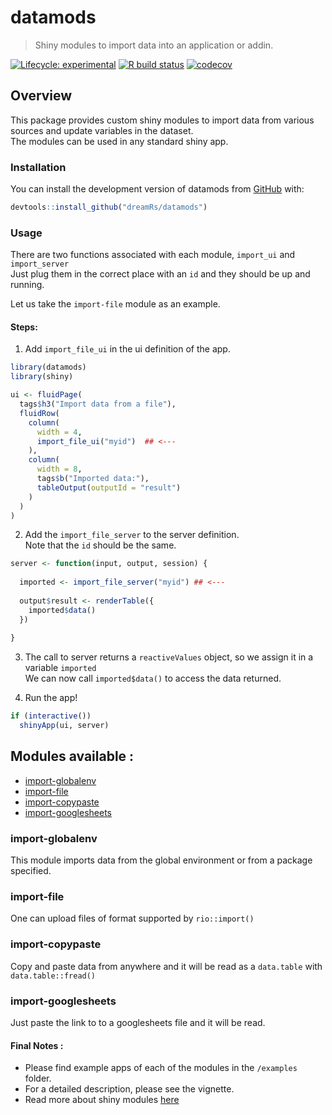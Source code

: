 
# datamods

> Shiny modules to import data into an application or addin.

<!-- badges: start -->
[![Lifecycle: experimental](https://img.shields.io/badge/lifecycle-experimental-orange.svg)](https://www.tidyverse.org/lifecycle/#experimental)
[![R build status](https://github.com/dreamRs/datamods/workflows/R-CMD-check/badge.svg)](https://github.com/dreamRs/datamods/actions)
[![codecov](https://codecov.io/gh/dreamRs/datamods/branch/master/graphs/badge.svg)](https://codecov.io/gh/dreamRs/datamods)
<!-- badges: end -->

## Overview

This package provides custom shiny modules to import data from various sources and
update variables in the dataset.  
The modules can be used in any standard shiny app.

### Installation

You can install the development version of datamods from [GitHub](https://github.com/dreamRs/datamods) with:

``` r
devtools::install_github("dreamRs/datamods")
```

### Usage

There are two functions associated with each module, `import_ui` and `import_server`  
Just plug them in the correct place with an `id` and they should be up and running.  

Let us take the `import-file` module as an example.  

#### Steps:  

1. Add `import_file_ui` in the ui definition of the app.  

``` r
library(datamods)
library(shiny)

ui <- fluidPage(
  tags$h3("Import data from a file"),
  fluidRow(
    column(
      width = 4,
      import_file_ui("myid")  ## <---
    ),
    column(
      width = 8,
      tags$b("Imported data:"),
      tableOutput(outputId = "result")
    )
  )
)
```

2. Add the `import_file_server` to the server definition.  
Note that the `id` should be the same.  

``` r
server <- function(input, output, session) {
  
  imported <- import_file_server("myid") ## <---
  
  output$result <- renderTable({
    imported$data()
  })
  
}
```

3. The call to server returns a `reactiveValues` object, so we assign it in a variable `imported`  
We can now call `imported$data()` to access the data returned.

4. Run the app!

``` r
if (interactive())
  shinyApp(ui, server)

```



## Modules available :

  - [import-globalenv](#import-globalenv)
  - [import-file](#import-file)
  - [import-copypaste](#import-copypaste)
  - [import-googlesheets](#import-googlesheets)

### import-globalenv  

This module imports data from the global environment or from a package specified.

### import-file

One can upload files of format supported by `rio::import()`

### import-copypaste

Copy and paste data from anywhere and it will be read as a `data.table` with 
`data.table::fread()`

### import-googlesheets

Just paste the link to to a googlesheets file and it will be read.  


#### Final Notes :

 - Please find example apps of each of the modules in the `/examples` folder.
 - For a detailed description, please see the vignette.
 - Read more about shiny modules [here](https://shiny.rstudio.com/articles/modules.html)
